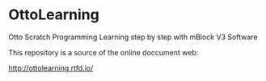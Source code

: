 # OttoLearning
Otto Scratch Programming Learning step by step with mBlock V3 Software

This repository is a source of the online doccument web:

http://ottolearning.rtfd.io/



